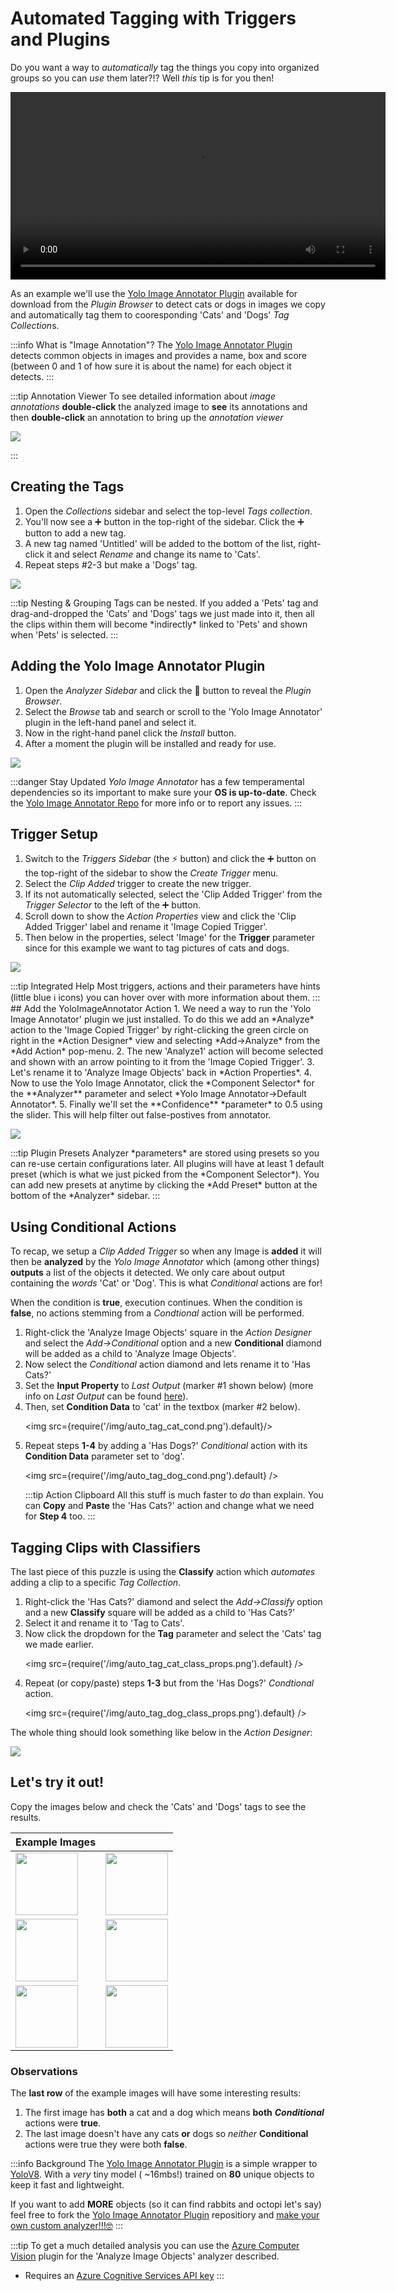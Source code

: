 # Automated Tagging with Triggers and Plugins
Do you want a way to *automatically* tag the things you copy into organized groups so you can *use* them later?!?
Well *this* tip is for you then!

<p align="center">
  <video controls height="300">
    <source src={require('/videos/auto_tagging.mp4').default} />
  </video>
</p>

As an example we'll use the [Yolo Image Annotator Plugin](https://www.github.com/monkeypaste/YoloImageAnnotator) available for download from the *Plugin Browser* to detect cats or dogs in images we copy and automatically tag them to cooresponding 'Cats' and 'Dogs' *Tag Collection*s.

:::info What is "Image Annotation"?
The [Yolo Image Annotator Plugin](https://www.github.com/monkeypaste/YoloImageAnnotator) detects common objects in images and provides a name, box and score (between 0 and 1 of how sure it is about the name) for each object it detects. 
:::

:::tip Annotation Viewer
To see detailed information about *image annotations* **double-click** the analyzed image to **see** its annotations and then **double-click** an annotation to bring up the *annotation viewer* 
<p class="figure"><img src={require('/img/auto_tag_annotations_view.png').default} /></p>

:::

## Creating the Tags
1. Open the *Collections* sidebar and select the top-level *Tags collection*.
2. You'll now see a ➕ button in the top-right of the sidebar. Click the ➕ button to add a new tag.
3. A new tag named 'Untitled' will be added to the bottom of the list, right-click it and select *Rename* and change its name to 'Cats'.
4. Repeat steps #2-3 but make a 'Dogs' tag.
<p class="figure narrow"><img src={require('/img/auto_tag_tag_setup.png').default} /></p>
:::tip Nesting & Grouping
Tags can be nested. If you added a 'Pets' tag and drag-and-dropped the 'Cats' and 'Dogs' tags we just made into it, then all the clips within them will become *indirectly* linked to 'Pets' and shown when 'Pets' is selected.
:::

## Adding the Yolo Image Annotator Plugin
1. Open the *Analyzer Sidebar* and click the 🧩 button to reveal the *Plugin Browser*.
2. Select the *Browse* tab and search or scroll to the 'Yolo Image Annotator' plugin in the left-hand panel and select it.
3. Now in the right-hand panel click the *Install* button.
4. After a moment the plugin will be installed and ready for use.
<p class="figure"><img src={require('/img/auto_tag_plugin_browser.png').default} /></p>

:::danger Stay Updated
*Yolo Image Annotator* has a few temperamental dependencies so its important to make sure your **OS is up-to-date**. Check the [Yolo Image Annotator Repo](https:/www.github.com/monkeypaste/YoloImageAnnotator) for more info or to report any issues.
:::
## Trigger Setup
1. Switch to the *Triggers Sidebar* (the ⚡ button) and click the ➕ button on the top-right of the sidebar to show the *Create Trigger* menu.
2. Select the *Clip Added* trigger to create the new trigger.
3. If its not automatically selected, select the 'Clip Added Trigger' from the *Trigger Selector* to the left of the ➕ button.
4. Scroll down to show the *Action Properties* view and click the 'Clip Added Trigger' label and rename it 'Image Copied Trigger'.
5. Then below in the properties, select 'Image' for the **Trigger** parameter since for this example we want to tag pictures of cats and dogs.
<p class="figure narrow"><img src={require('/img/auto_tag_trig_props.png').default} /></p>
:::tip Integrated Help
Most triggers, actions and their parameters have hints (little blue ℹ️ icons) you can hover over with more information about them.
:::
## Add the YoloImageAnnotator Action
1. We need a way to run the 'Yolo Image Annotator' plugin we just installed. To do this we add an *Analyze* action to the 'Image Copied Trigger' by right-clicking the green circle on right in the *Action Designer* view and selecting *Add->Analyze* from the *Add Action* pop-menu.
2. The new 'Analyze1' action will become selected and shown with an arrow pointing to it from the 'Image Copied Trigger'.
3. Let's rename it to 'Analyze Image Objects' back in *Action Properties*.
4. Now to use the Yolo Image Annotator, click the *Component Selector* for the **Analyzer** parameter and select *Yolo Image Annotator->Default Annotator*.
5. Finally we'll set the **Confidence** *parameter* to 0.5 using the slider. This will help filter out false-postives from annotator.
<p class="figure narrow"><img src={require('/img/auto_tag_ann_props.png').default} /></p>
:::tip Plugin Presets
Analyzer *parameters* are stored using presets so you can re-use certain configurations later. All plugins will have at least 1 default preset (which is what we just picked from the *Component Selector*). You can add new presets at anytime by clicking the *Add Preset* button at the bottom of the *Analyzer* sidebar. 
:::

## Using Conditional Actions
To recap, we setup a *Clip Added Trigger* so when any Image is **added** it will then be **analyzed** by the *Yolo Image Annotator* which (among other things) **outputs** a list of the objects it detected. We only care about output containing the *words* 'Cat' or 'Dog'. This is what *Conditional* actions are for! 

When the condition is **true**, execution continues. When the condition is **false**, no actions stemming from a *Condtional* action will be performed.
1. Right-click the 'Analyze Image Objects' square in the *Action Designer* and select the *Add->Conditional* option and a new **Conditional** diamond will be added as a child to 'Analyze Image Objects'.
2. Now select the *Conditional* action diamond and lets rename it to 'Has Cats?'
3. Set the **Input Property** to *Last Output* (marker #1 shown below) (more info on *Last Output* can be found [here](../triggers/index.md#last-output)).
4. Then, set **Condition Data** to 'cat' in the textbox (marker #2 below). <p class="figure narrow"><img src={require('/img/auto_tag_cat_cond.png').default}/></p>
5. Repeat steps **1-4** by adding a 'Has Dogs?' *Conditional* action with its **Condition Data** parameter set to 'dog'. <p  class="figure narrow"><img src={require('/img/auto_tag_dog_cond.png').default} /></p>
:::tip Action Clipboard
All this stuff is much faster to *do* than explain. You can **Copy** and **Paste** the 'Has Cats?' action and change what we need for **Step 4** too.
:::


## Tagging Clips with Classifiers
The last piece of this puzzle is using the **Classify** action which *automates* adding a clip to a specific *Tag Collection*.
1. Right-click the 'Has Cats?' diamond and select the *Add->Classify* option and a new **Classify** square will be added as a child to 'Has Cats?'
2. Select it and rename it to 'Tag to Cats'.
3. Now click the dropdown for the **Tag** parameter and select the 'Cats' tag we made earlier.<p class="figure narrow"><img src={require('/img/auto_tag_cat_class_props.png').default} /></p>
4. Repeat (or copy/paste) steps **1-3** but from the 'Has Dogs?' *Condtional* action.<p class="figure narrow"><img src={require('/img/auto_tag_dog_class_props.png').default} /></p>

The whole thing should look something like below in the *Action Designer*:

<p class="figure"><img src={require('/img/auto_tag_complete_designer.png').default} /></p>


## Let's try it out!
Copy the images below and check the 'Cats' and 'Dogs' tags to see the results.

|Example Images| |
|---|---|
|<img src="https://upload.wikimedia.org/wikipedia/commons/thumb/2/25/Siam_lilacpoint.jpg/294px-Siam_lilacpoint.jpg" width="100"/> |<img src="https://upload.wikimedia.org/wikipedia/commons/thumb/1/15/Cat_August_2010-4.jpg/362px-Cat_August_2010-4.jpg"  width="100"/>|
|<img src="https://upload.wikimedia.org/wikipedia/commons/thumb/c/c8/Black_Labrador_Retriever_-_Male_IMG_3323.jpg/202px-Black_Labrador_Retriever_-_Male_IMG_3323.jpg" width="100"/> |<img src="https://upload.wikimedia.org/wikipedia/commons/thumb/7/7a/Huskiesatrest.jpg/290px-Huskiesatrest.jpg"  width="100"/>|<img src="https://upload.wikimedia.org/wikipedia/commons/thumb/9/9b/Chin_posing.jpg/146px-Chin_posing.jpg" width="100"/> |
|<img src="https://upload.wikimedia.org/wikipedia/commons/thumb/7/79/Trillium_Poncho_cat_dog.jpg/440px-Trillium_Poncho_cat_dog.jpg" width="100"/> |<img src="https://upload.wikimedia.org/wikipedia/commons/thumb/5/57/Octopus2.jpg/440px-Octopus2.jpg" width="100"/> |


### Observations

The **last row** of the example images will have some interesting results:
1. The first image has **both** a cat and a dog which means **both** ***Conditional*** actions were **true**.
2. The last image doesn't have any cats **or** dogs so *neither* **Conditional** actions were true they were both **false**.

:::info Background
The [Yolo Image Annotator Plugin](https://www.github.com/monkeypaste/YoloImageAnnotator) is a simple wrapper to [YoloV8](https://yolov8.com/#:~:text=What%20is%20YOLOv8%3F,as%20a%20command%20line%20interface.). With a *very* tiny model ( ~16mbs!) trained on **80** unique objects to keep  it fast and lightweight. 

If you want to add **MORE** objects (so it can find rabbits and octopi let's say) feel free to fork the [Yolo Image Annotator Plugin](https://www.github.com/monkeypaste/YoloImageAnnotator) repositiory and [make your own custom analyzer!!!🤓](../plugins/plugin-development.md)
:::

:::tip
To get a much detailed analysis you can use the [Azure Computer Vision](https://www.github.com/monkeypaste/AzureComputerVision) plugin for the 'Analyze Image Objects' analyzer described. 
* Requires an [Azure Cognitive Services API key](https://azure.microsoft.com/en-us/free/ai-services/)
:::


